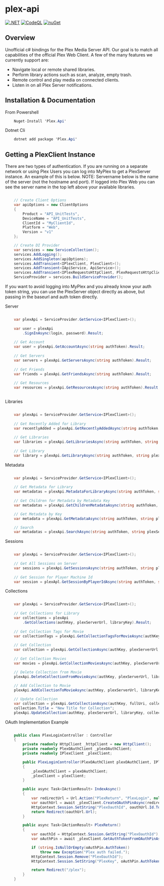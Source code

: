 plex-api
==============

[![.NET](https://github.com/jensenkd/plex-api/actions/workflows/dotnet.yml/badge.svg)](https://github.com/jensenkd/plex-api/actions/workflows/dotnet.yml)
[![CodeQL](https://github.com/jensenkd/plex-api/actions/workflows/codeql-analysis.yml/badge.svg)](https://github.com/jensenkd/plex-api/actions/workflows/codeql-analysis.yml)
[![nuGet](https://badgen.net/nuget/v/Plex.Api)](https://www.nuget.org/packages/Plex.Api)


Overview
--------
Unofficial c# bindings for the Plex Media Server API. Our goal is to match all capabilities of the official
Plex Web Client. A few of the many features we currently support are:

* Navigate local or remote shared libraries.
* Perform library actions such as scan, analyze, empty trash.
* Remote control and play media on connected clients.
* Listen in on all Plex Server notifications.


Installation & Documentation
----------------------------

From Powershell
```c#
    Nuget-Install 'Plex.Api'
```

Dotnet Cli
```c#
    dotnet add package 'Plex.Api'
```

Getting a PlexClient Instance
-----------------------------

There are two types of authentication. If you are running on a separate network
or using Plex Users you can log into MyPlex to get a PlexServer instance. An
example of this is below. NOTE: Servername below is the name of the server (not
the hostname and port).  If logged into Plex Web you can see the server name in
the top left above your available libraries.

```c#

    // Create Client Options
    var apiOptions = new ClientOptions
    {
        Product = "API_UnitTests",
        DeviceName = "API_UnitTests",
        ClientId = "MyClientId",
        Platform = "Web",
        Version = "v1"
    };

    // Create DI Provider
    var services = new ServiceCollection();
    services.AddLogging();
    services.AddSingleton(apiOptions);
    services.AddTransient<IPlexClient, PlexClient>();
    services.AddTransient<IApiService, ApiService>();
    services.AddTransient<IPlexRequestsHttpClient, PlexRequestsHttpClient>();
    ServiceProvider = services.BuildServiceProvider();
```    

If you want to avoid logging into MyPlex and you already know your auth token
string, you can use the PlexServer object directly as above, but passing in
the baseurl and auth token directly.

Server

```c#

    var plexApi = ServiceProvider.GetService<IPlexClient>();
    
    var user = plexApi
        .SignInAsync(login, password).Result;
        
    // Get Account
    var user = plexApi.GetAccountAsync(string authToken).Result;
          
    // Get Servers
    var servers = plexApi.GetServersAsync(string authToken).Result;
    
    // Get Friends
    var friends = plexApi.GetFriendsAsync(string authToken).Result;
    
    // Get Resources
    var resources = plexApi.GetResourcesAsync(string authToken).Result;
    
```

Libraries

```c#

    var plexApi = ServiceProvider.GetService<IPlexClient>();
    
    // Get Recently Added for Library
    var recentlyAdded = plexApi.GetRecentlyAddedAsync(string authToken, string plexServerHost, string libraryKey).Result;
    
    // Get Libraries
    var libraries = plexApi.GetLibrariesAsync(string authToken, string plexServerHost).Result;
    
    // Get Library
    var library = plexApi.GetLibraryAsync(string authToken, string plexServerHost, string libraryKey).Result;

```

Metadata

```c#

    var plexApi = ServiceProvider.GetService<IPlexClient>();
         
    // Get Metadata for Library
    var metadatas = plexApi.MetadataForLibraryAsync(string authToken, string plexServerHost, string libraryKey).Result;
  
    // Get Children for Metadata by Metadata Key
    var metadatas = plexApi.GetChildrenMetadataAsync(string authToken, string plexServerHost, int metadataKey).Result;

    // Get Metadata by Key
    var metadata = plexApi.GetMetadataAsync(string authToken, string plexServerHost, int metadataKey).Result;

    // Search
    var metadatas = plexApi.SearchAsync(string authToken, string plexServerHost, string query).Result;   
```

Sessions

```c#

    var plexApi = ServiceProvider.GetService<IPlexClient>();
    
    // Get All Sessions on Server
    var sessions = plexApi.GetSessionsAsync(string authToken, string plexServerHost).Result;
    
    // Get Session for Player Machine Id
    var session = plexApl.GetSessionByPlayerIdAsync(string authToken, string plexServerHost, string playerKey).Result;
```


Collections

```c#

    var plexApi = ServiceProvider.GetService<IPlexClient>();
    
    // Get Collections for Library
    var collections = plexApi
        .GetCollections(authKey, plexServerUrl, libraryKey).Result;
        
    // Get Collection Tags for Movie
    var collectionTags = plexApi.GetCollectionTagsForMovieAsync(authKey, plexServerUrl, movieKey).Result;
        
    // Get Collection
    var collection = plexApi.GetCollectionAsync(authKey, plexServerUrl, collectionKey).Result;    
    
    // Get Collection Movies
    var movies = plexApi.GetCollectionMoviesAsync(authKey, plexServerUrl, collectionKey).Result;

    // Delete Collection from Movie
    plexApi.DeleteCollectionFromMovieAsync(authKey, plexServerUrl, libraryKey, movieKey, collectionName);
    
    // Add Collection to Movie
    plexApi.AddCollectionToMovieAsync(authKey, plexServerUrl, libraryKey, movieKey, collectionName);

    // Update Collection
    var collection = plexApi.GetCollectionAsync(authKey, fullUri, collectionRatingKey).Result;
    collection.Title = "New Title for Collection";
    plexApi.UpdateCollection(authKey, plexServerUrl, libraryKey, collection);

```

OAuth Implementation Example

```c#

    public class PlexLoginController : Controller
    {
        private readonly HttpClient _httpClient = new HttpClient();
        private readonly PlexOAuthClient _plexOAuthClient;
        private readonly IPlexClient _plexClient;

        public PlexLoginController(PlexOAuthClient plexOAuthClient, IPlexClient plexClient)
        {
            _plexOAuthClient = plexOAuthClient;
            _plexClient = plexClient;
        }

        public async Task<IActionResult> IndexAsync()
        {
            var redirectUrl = Url.Action("PlexReturn", "PlexLogin", null, Request.Scheme);
            var oauthUrl = await _plexClient.CreateOAuthPinAsync(redirectUrl);
            HttpContext.Session.SetString("PlexOauthId", oauthUrl.Id.ToString());
            return Redirect(oauthUrl.Url);
        }

        public async Task<IActionResult> PlexReturn()
        {
            var oauthId = HttpContext.Session.GetString("PlexOauthId");
            var oAuthPin = await _plexClient.GetAuthTokenFromOAuthPinAsync(oauthId);

            if (string.IsNullOrEmpty(oAuthPin.AuthToken))
                throw new Exception("Plex auth failed.");
            HttpContext.Session.Remove("PlexOauthId");
            HttpContext.Session.SetString("PlexKey", oAuthPin.AuthToken);

            return Redirect("/plex");
        }
    }
```
